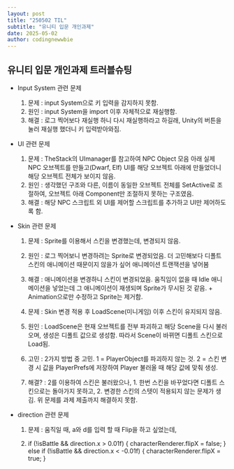 ```yaml
---
layout: post
title: "250502 TIL"
subtitle: "유니티 입문 개인과제"
date: 2025-05-02
author: codingnewwbie
---
```


## 유니티 입문 개인과제 트러블슈팅

- Input System 관련 문제
  1. 문제 : input System으로 키 입력을 감지하지 못함.
  2. 원인 : input System을 import 이후 자체적으로 재실행함.
  3. 해결 : 로그 찍어보다 재실행 하니 다시 재실행하라고 하길래, Unity의 버튼을 눌러 재실행 했더니 키 입력받아와짐.

- UI 관련 문제
  1. 문제 : TheStack의 UImanager를 참고하여 NPC Object 모음 아래 실제 NPC 오브젝트를 만들고(Dwarf, Elf) UI를 해당 오브젝트 아래에 만들었더니 해당 오브젝트 전체가 보이지 않음.
  2. 원인 : 생각했던 구조와 다른, 이름이 동일한 오브젝트 전체를 SetActive로 조절하여, 오브젝트 아래 Component만 조절하지 못하는 구조였음.
  3. 해결 : 해당 NPC 스크립트 외 UI를 제어할 스크립트를 추가하고 UI만 제어하도록 함.

- Skin 관련 문제
  1. 문제 : Sprite를 이용해서 스킨을 변경했는데, 변경되지 않음.
  2. 원인 : 로그 찍어보니 변경하려는 Sprite로 변경되었음. 더 고민해보다 디폴트 스킨의 애니메이션 때문이지 않을가 싶어 애니메이션 트랜잭션을 넣어봄
  3. 해결 : 애니메이션을 변경하니 스킨이 변경되었음. 움직임이 없을 때 Idle 애니메이션을 넣었는데 그 애니메이션이 재생되며 Sprite가 무시된 것 같음. + Animation으로만 수정하고 Sprite는 제거함.
 
  1. 문제 : Skin 변경 적용 후 LoadScene(미니게임) 이후 스킨이 유지되지 않음.
  2. 원인 : LoadScene은 현재 오브젝트를 전부 파괴하고 해당 Scene을 다시 불러오며, 생성은 디폴트 값으로 생성함. 따라서 Scene이 바뀌면 디폴트 스킨으로 Load됨.
  3. 고민 : 2가지 방법 중 고민. 1 = PlayerObject를 파괴하지 않는 것. 2 = 스킨 변경 시 값을 PlayerPrefs에 저장하여 Player 불러올 때 해당 값에 맞춰 생성.
  4. 해결? : 2를 이용하여 스킨은 불러왔으나, 1. 한번 스킨을 바꾸었다면 디폴트 스킨으로는 돌아가지 못하고, 2. 변경한 스킨의 스텟이 적용되지 않는 문제가 생김. 위 문제를 과제 제출까지 해결하지 못함.

- direction 관련 문제
  1. 문제 : 움직일 때, a와 d를 입력 할 때 Flip을 하고 싶었는데, 
 
  2.  if (!isBattle && direction.x > 0.01f)
        {
            characterRenderer.flipX = false;
        }
        else if (!isBattle && direction.x < -0.01f)
        {
            characterRenderer.flipX = true;
        }

